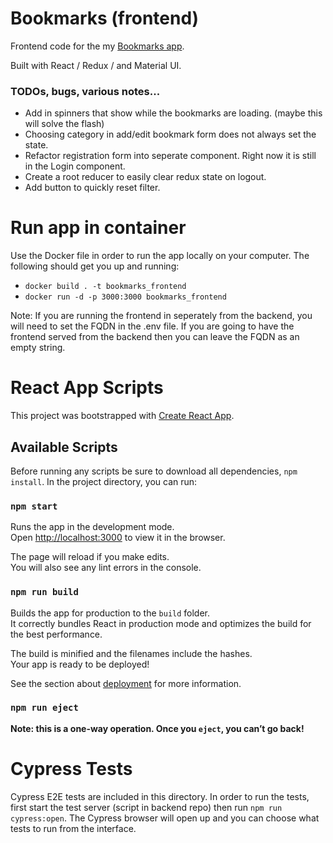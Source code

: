 # Bookmarks (frontend)
Frontend code for the my [Bookmarks app](https://github.com/parkersiddall/bookmarks_backend).

Built with React / Redux / and Material UI. 

### TODOs, bugs, various notes...
- Add in spinners that show while the bookmarks are loading. (maybe this will solve the flash)
- Choosing category in add/edit bookmark form does not always set the state.
- Refactor registration form into seperate component. Right now it is still in the Login component.
- Create a root reducer to easily clear redux state on logout.
- Add button to quickly reset filter.

# Run app in container
Use the Docker file in order to run the app locally on your computer. The following should get you up and running:
- `docker build . -t bookmarks_frontend`
- `docker run -d -p 3000:3000 bookmarks_frontend`

Note: If you are running the frontend in seperately from the backend, you will need to set the FQDN in the .env file. If you are going to have the frontend served from the backend then you can leave the FQDN as an empty string.

# React App Scripts

This project was bootstrapped with [Create React App](https://github.com/facebook/create-react-app).

## Available Scripts
Before running any scripts be sure to download all dependencies, `npm install`.
In the project directory, you can run:

### `npm start`

Runs the app in the development mode.\
Open [http://localhost:3000](http://localhost:3000) to view it in the browser.

The page will reload if you make edits.\
You will also see any lint errors in the console.


### `npm run build`

Builds the app for production to the `build` folder.\
It correctly bundles React in production mode and optimizes the build for the best performance.

The build is minified and the filenames include the hashes.\
Your app is ready to be deployed!

See the section about [deployment](https://facebook.github.io/create-react-app/docs/deployment) for more information.

### `npm run eject`

**Note: this is a one-way operation. Once you `eject`, you can’t go back!**

# Cypress Tests
Cypress E2E tests are included in this directory. In order to run the tests, first start the test server (script in backend repo) then run `npm run cypress:open`. The Cypress browser will open up and you can choose what tests to run from the interface.
